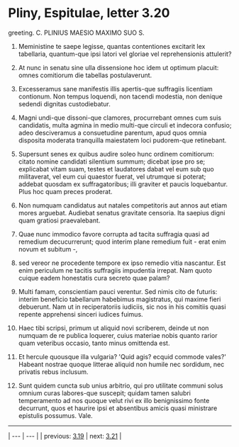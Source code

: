 # Pliny, Espitulae, letter 3.20

greeting. C. PLINIUS MAESIO MAXIMO SUO S.



1. Meministine te saepe legisse, quantas contentiones excitarit lex tabellaria, quantum-que ipsi latori vel gloriae vel reprehensionis attulerit?



2. At nunc in senatu sine ulla dissensione hoc idem ut optimum placuit: omnes comitiorum die tabellas postulaverunt.



3. Excesseramus sane manifestis illis apertis-que suffragiis licentiam contionum. Non tempus loquendi, non tacendi modestia, non denique sedendi dignitas custodiebatur.



4. Magni undi-que dissoni-que clamores, procurrebant omnes cum suis candidatis, multa agmina in medio multi-que circuli et indecora confusio; adeo desciveramus a consuetudine parentum, apud quos omnia disposita moderata tranquilla maiestatem loci pudorem-que retinebant.



5. Supersunt senes ex quibus audire soleo hunc ordinem comitiorum: citato nomine candidati silentium summum; dicebat ipse pro se; explicabat vitam suam, testes et laudatores dabat vel eum sub quo militaverat, vel eum cui quaestor fuerat, vel utrumque si poterat; addebat quosdam ex suffragatoribus; illi graviter et paucis loquebantur. Plus hoc quam preces proderat.



6. Non numquam candidatus aut natales competitoris aut annos aut etiam mores arguebat. Audiebat senatus gravitate censoria. Ita saepius digni quam gratiosi praevalebant.



7. Quae nunc immodico favore corrupta ad tacita suffragia quasi ad remedium decucurrerunt; quod interim plane remedium fuit - erat enim novum et subitum -,



8. sed vereor ne procedente tempore ex ipso remedio vitia nascantur. Est enim periculum ne tacitis suffragiis impudentia irrepat. Nam quoto cuique eadem honestatis cura secreto quae palam?



9. Multi famam, conscientiam pauci verentur. Sed nimis cito de futuris: interim beneficio tabellarum habebimus magistratus, qui maxime fieri debuerunt. Nam ut in reciperatoriis iudiciis, sic nos in his comitiis quasi repente apprehensi sinceri iudices fuimus.



10. Haec tibi scripsi, primum ut aliquid novi scriberem, deinde ut non numquam de re publica loquerer, cuius materiae nobis quanto rarior quam veteribus occasio, tanto minus omittenda est.



11. Et hercule quousque illa vulgaria? 'Quid agis? ecquid commode vales?' Habeant nostrae quoque litterae aliquid non humile nec sordidum, nec privatis rebus inclusum.



12. Sunt quidem cuncta sub unius arbitrio, qui pro utilitate communi solus omnium curas labores-que suscepit; quidam tamen salubri temperamento ad nos quoque velut rivi ex illo benignissimo fonte decurrunt, quos et haurire ipsi et absentibus amicis quasi ministrare epistulis possumus. Vale.



---

| --- | --- |
| previous: [3.19](../3.19/) | next: [3.21](../3.21/) |